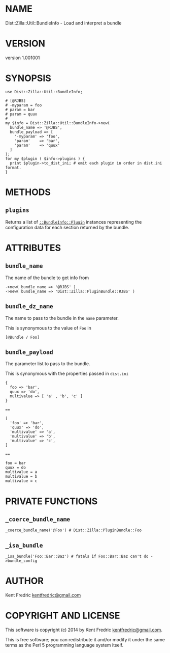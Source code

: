 # NAME

Dist::Zilla::Util::BundleInfo - Load and interpret a bundle

# VERSION

version 1.001001

# SYNOPSIS

    use Dist::Zilla::Util::BundleInfo;

    # [@RJBS]
    # -myparam = foo
    # param = bar
    # param = quux
    #
    my $info = Dist::Zilla::Util::BundleInfo->new(
      bundle_name => '@RJBS',
      bundle_payload => [
        '-myparam' => 'foo',
        'param'    => 'bar',
        'param'    => 'quux'
      ]
    );
    for my $plugin ( $info->plugins ) {
      print $plugin->to_dist_ini; # emit each plugin in order in dist.ini format.
    }

# METHODS

## `plugins`

Returns a list of [`::BundleInfo::Plugin`](https://metacpan.org/pod/Dist::Zilla::Util::BundleInfo::Plugin) instances
representing the configuration data for each section returned by the bundle.

# ATTRIBUTES

## `bundle_name`

The name of the bundle to get info from

    ->new( bundle_name => '@RJBS' )
    ->new( bundle_name => 'Dist::Zilla::PluginBundle::RJBS' )

## `bundle_dz_name`

The name to pass to the bundle in the `name` parameter.

This is synonymous to the value of `Foo` in

    [@Bundle / Foo]

## `bundle_payload`

The parameter list to pass to the bundle.

This is synonymous with the properties passed in `dist.ini`

    {
      foo => 'bar',
      quux => 'do',
      multivalue => [ 'a' , 'b', 'c' ]
    }

`==`

    [
      'foo' => 'bar',
      'quux' => 'do',
      'multivalue' => 'a',
      'multivalue' => 'b',
      'multivalue' => 'c',
    ]

`==`

    foo = bar
    quux = do
    multivalue = a
    multivalue = b
    multivalue = c

# PRIVATE FUNCTIONS

## `_coerce_bundle_name`

    _coerce_bundle_name('@Foo') # Dist::Zilla::PluginBundle::Foo

## `_isa_bundle`

    _isa_bundle('Foo::Bar::Baz') # fatals if Foo::Bar::Baz can't do ->bundle_config

# AUTHOR

Kent Fredric <kentfredric@gmail.com>

# COPYRIGHT AND LICENSE

This software is copyright (c) 2014 by Kent Fredric <kentfredric@gmail.com>.

This is free software; you can redistribute it and/or modify it under
the same terms as the Perl 5 programming language system itself.
